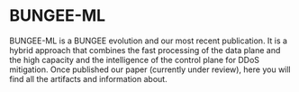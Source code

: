 # BUNGEE-ML

BUNGEE-ML is a BUNGEE evolution and our most recent publication. It is a hybrid approach that combines the fast processing of the data plane and the high capacity and the intelligence of the control plane for DDoS mitigation.
Once published our paper (currently under review), here you will find all the artifacts and information about.
